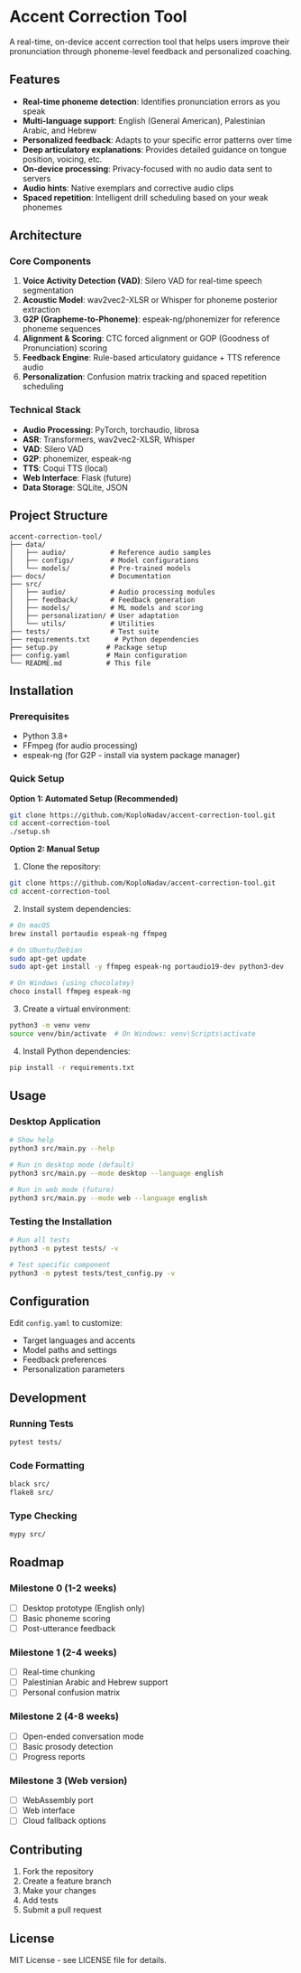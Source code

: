 # Accent Correction Tool

A real-time, on-device accent correction tool that helps users improve their pronunciation through phoneme-level feedback and personalized coaching.

## Features

- **Real-time phoneme detection**: Identifies pronunciation errors as you speak
- **Multi-language support**: English (General American), Palestinian Arabic, and Hebrew
- **Personalized feedback**: Adapts to your specific error patterns over time
- **Deep articulatory explanations**: Provides detailed guidance on tongue position, voicing, etc.
- **On-device processing**: Privacy-focused with no audio data sent to servers
- **Audio hints**: Native exemplars and corrective audio clips
- **Spaced repetition**: Intelligent drill scheduling based on your weak phonemes

## Architecture

### Core Components

1. **Voice Activity Detection (VAD)**: Silero VAD for real-time speech segmentation
2. **Acoustic Model**: wav2vec2-XLSR or Whisper for phoneme posterior extraction
3. **G2P (Grapheme-to-Phoneme)**: espeak-ng/phonemizer for reference phoneme sequences
4. **Alignment & Scoring**: CTC forced alignment or GOP (Goodness of Pronunciation) scoring
5. **Feedback Engine**: Rule-based articulatory guidance + TTS reference audio
6. **Personalization**: Confusion matrix tracking and spaced repetition scheduling

### Technical Stack

- **Audio Processing**: PyTorch, torchaudio, librosa
- **ASR**: Transformers, wav2vec2-XLSR, Whisper
- **VAD**: Silero VAD
- **G2P**: phonemizer, espeak-ng
- **TTS**: Coqui TTS (local)
- **Web Interface**: Flask (future)
- **Data Storage**: SQLite, JSON

## Project Structure

```
accent-correction-tool/
├── data/
│   ├── audio/           # Reference audio samples
│   ├── configs/         # Model configurations
│   └── models/          # Pre-trained models
├── docs/                # Documentation
├── src/
│   ├── audio/           # Audio processing modules
│   ├── feedback/        # Feedback generation
│   ├── models/          # ML models and scoring
│   ├── personalization/ # User adaptation
│   └── utils/           # Utilities
├── tests/               # Test suite
├── requirements.txt      # Python dependencies
├── setup.py            # Package setup
├── config.yaml         # Main configuration
└── README.md           # This file
```

## Installation

### Prerequisites

- Python 3.8+
- FFmpeg (for audio processing)
- espeak-ng (for G2P - install via system package manager)

### Quick Setup

**Option 1: Automated Setup (Recommended)**
```bash
git clone https://github.com/KoploNadav/accent-correction-tool.git
cd accent-correction-tool
./setup.sh
```

**Option 2: Manual Setup**

1. Clone the repository:
```bash
git clone https://github.com/KoploNadav/accent-correction-tool.git
cd accent-correction-tool
```

2. Install system dependencies:
```bash
# On macOS
brew install portaudio espeak-ng ffmpeg

# On Ubuntu/Debian
sudo apt-get update
sudo apt-get install -y ffmpeg espeak-ng portaudio19-dev python3-dev

# On Windows (using chocolatey)
choco install ffmpeg espeak-ng
```

3. Create a virtual environment:
```bash
python3 -m venv venv
source venv/bin/activate  # On Windows: venv\Scripts\activate
```

4. Install Python dependencies:
```bash
pip install -r requirements.txt
```

## Usage

### Desktop Application

```bash
# Show help
python3 src/main.py --help

# Run in desktop mode (default)
python3 src/main.py --mode desktop --language english

# Run in web mode (future)
python3 src/main.py --mode web --language english
```

### Testing the Installation

```bash
# Run all tests
python3 -m pytest tests/ -v

# Test specific component
python3 -m pytest tests/test_config.py -v
```

## Configuration

Edit `config.yaml` to customize:

- Target languages and accents
- Model paths and settings
- Feedback preferences
- Personalization parameters

## Development

### Running Tests

```bash
pytest tests/
```

### Code Formatting

```bash
black src/
flake8 src/
```

### Type Checking

```bash
mypy src/
```

## Roadmap

### Milestone 0 (1-2 weeks)
- [ ] Desktop prototype (English only)
- [ ] Basic phoneme scoring
- [ ] Post-utterance feedback

### Milestone 1 (2-4 weeks)
- [ ] Real-time chunking
- [ ] Palestinian Arabic and Hebrew support
- [ ] Personal confusion matrix

### Milestone 2 (4-8 weeks)
- [ ] Open-ended conversation mode
- [ ] Basic prosody detection
- [ ] Progress reports

### Milestone 3 (Web version)
- [ ] WebAssembly port
- [ ] Web interface
- [ ] Cloud fallback options

## Contributing

1. Fork the repository
2. Create a feature branch
3. Make your changes
4. Add tests
5. Submit a pull request

## License

MIT License - see LICENSE file for details.